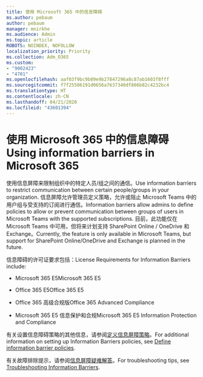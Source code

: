 ```yaml
---
title: 使用 Microsoft 365 中的信息障碍
ms.author: pebaum
author: pebaum
manager: mnirkhe
ms.audience: Admin
ms.topic: article
ROBOTS: NOINDEX, NOFOLLOW
localization_priority: Priority
ms.collection: Adm_O365
ms.custom:
- "9002423"
- "4701"
ms.openlocfilehash: aaf03f9bc9b09e9b27847296a8c87ab1603f8fff
ms.sourcegitcommit: f7f25506191d0656a7637340df806b82c4232bc4
ms.translationtype: HT
ms.contentlocale: zh-CN
ms.lasthandoff: 04/21/2020
ms.locfileid: "43601394"
---
```

# <a name="using-information-barriers-in-microsoft-365"></a><span data-ttu-id="1cc7d-102">使用 Microsoft 365 中的信息障碍</span><span class="sxs-lookup"><span data-stu-id="1cc7d-102">Using information barriers in Microsoft 365</span></span>

<span data-ttu-id="1cc7d-103">使用信息屏障来限制组织中的特定人员/组之间的通信。</span><span class="sxs-lookup"><span data-stu-id="1cc7d-103">Use information barriers to restrict communication between certain people/groups in your organization.</span></span> <span data-ttu-id="1cc7d-104">信息屏障允许管理员定义策略，允许或阻止 Microsoft Teams 中的用户组与受支持的订阅进行通信。</span><span class="sxs-lookup"><span data-stu-id="1cc7d-104">Information barriers allow admins to define policies to allow or prevent communication between groups of users in Microsoft Teams with the supported subscriptions.</span></span>  <span data-ttu-id="1cc7d-105">目前，此功能仅在 Microsoft Teams 中可用，但将来计划支持 SharePoint Online / OneDrive 和 Exchange。</span><span class="sxs-lookup"><span data-stu-id="1cc7d-105">Currently, the feature is only available in Microsoft Teams, but support for SharePoint Online/OneDrive and Exchange is planned in the future.</span></span>

<span data-ttu-id="1cc7d-106">信息障碍的许可证要求包括：</span><span class="sxs-lookup"><span data-stu-id="1cc7d-106">License Requirements for Information Barriers include:</span></span>

- <span data-ttu-id="1cc7d-107">Microsoft 365 E5</span><span class="sxs-lookup"><span data-stu-id="1cc7d-107">Microsoft 365 E5</span></span>

- <span data-ttu-id="1cc7d-108">Office 365 E5</span><span class="sxs-lookup"><span data-stu-id="1cc7d-108">Office 365 E5</span></span>

- <span data-ttu-id="1cc7d-109">Office 365 高级合规版</span><span class="sxs-lookup"><span data-stu-id="1cc7d-109">Office 365 Advanced Compliance</span></span>

- <span data-ttu-id="1cc7d-110">Microsoft 365 E5 信息保护和合规</span><span class="sxs-lookup"><span data-stu-id="1cc7d-110">Microsoft 365 E5 Information Protection and Compliance</span></span>

<span data-ttu-id="1cc7d-111">有关设置信息障碍策略的其他信息，请参阅[定义信息屏障策略](https://docs.microsoft.com/microsoft-365/compliance/information-barriers-policies)。</span><span class="sxs-lookup"><span data-stu-id="1cc7d-111">For additional information on setting up Information Barriers policies, see [Define information barrier policies](https://docs.microsoft.com/microsoft-365/compliance/information-barriers-policies).</span></span>

<span data-ttu-id="1cc7d-112">有关故障排除提示，请参阅[信息屏障疑难解答](https://docs.microsoft.com/microsoft-365/compliance/information-barriers-troubleshooting)。</span><span class="sxs-lookup"><span data-stu-id="1cc7d-112">For troubleshooting tips, see [Troubleshooting Information Barriers](https://docs.microsoft.com/microsoft-365/compliance/information-barriers-troubleshooting).</span></span>
